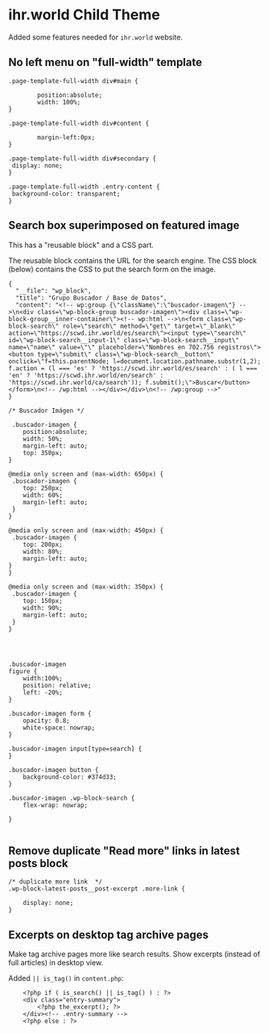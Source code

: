 # ihr.world Child Theme

Added some features needed for `ihr.world` website.



## No left menu on "full-width" template

```
.page-template-full-width div#main {
        
        position:absolute;
        width: 100%;
}

.page-template-full-width div#content {

        margin-left:0px;
}

.page-template-full-width div#secondary {
 display: none;
}

.page-template-full-width .entry-content {
 background-color: transparent;
}
```


## Search box superimposed on featured image

This has a "reusable block" and a CSS part.


The reusable block contains the URL for the search engine. The CSS block (below) contains the CSS to put the search form on the image. 

```
{
  "__file": "wp_block",
  "title": "Grupo Buscador / Base de Datos",
  "content": "<!-- wp:group {\"className\":\"buscador-imagen\"} -->\n<div class=\"wp-block-group buscador-imagen\"><div class=\"wp-block-group__inner-container\"><!-- wp:html -->\n<form class=\"wp-block-search\" role=\"search\" method=\"get\" target=\"_blank\" action=\"https://scwd.ihr.world/es/search\"><input type=\"search\" id=\"wp-block-search__input-1\" class=\"wp-block-search__input\" name=\"name\" value=\"\" placeholder=\"Nombres en 702.756 registros\"><button type=\"submit\" class=\"wp-block-search__button\" onclick=\"f=this.parentNode; l=document.location.pathname.substr(1,2); f.action = (l === 'es' ? 'https://scwd.ihr.world/es/search' : ( l === 'en' ? 'https://scwd.ihr.world/en/search' : 'https://scwd.ihr.world/ca/search')); f.submit();\">Buscar</button></form>\n<!-- /wp:html --></div></div>\n<!-- /wp:group -->"
}

```


```
/* Buscador Imágen */

 .buscador-imagen {
	position:absolute;
	width: 50%;
	margin-left: auto;
	top: 350px;
}

@media only screen and (max-width: 650px) {
 .buscador-imagen {
	top: 250px;
	width: 60%;
	margin-left: auto;
 }
}

@media only screen and (max-width: 450px) {
 .buscador-imagen {
	top: 200px;
	width: 80%;
	margin-left: auto;
}
}

@media only screen and (max-width: 350px) {
 .buscador-imagen {
	top: 150px;
	width: 90%;
	margin-left: auto;
 }
}




.buscador-imagen
figure {
	width:100%;
	position: relative;
	left: -20%;
}

.buscador-imagen form {
	opacity: 0.8;
	white-space: nowrap;
}

.buscador-imagen input[type=search] {
}

.buscador-imagen button {
	background-color: #374d33;
}

.buscador-imagen .wp-block-search {
	flex-wrap: nowrap;
	
}


```


## Remove duplicate "Read more" links in latest posts block

```
/* duplicate more link  */
.wp-block-latest-posts__post-excerpt .more-link {
	
	display: none;
}
```


## Excerpts on desktop tag archive pages

Make tag archive pages more like search results. 
Show excerpts (instead of full articles) in desktop view.

Added `|| is_tag()`  in `content.php`:

``` 
	<?php if ( is_search() || is_tag() ) : ?>
	<div class="entry-summary">
		<?php the_excerpt(); ?>
	</div><!-- .entry-summary -->
	<?php else : ?>
```
